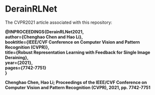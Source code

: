 # DerainRLNet

The CVPR2021 article associated with this repository:

__@INPROCEEDINGS{DerainRLNet2021, <br/>
author={Chenghao Chen and Hao Li}, <br/>
booktitle={IEEE/CVF Conference on Computer Vision and Pattern Recognition (CVPR)}, <br/>
title={Robust Representation Learning with Feedback for Single Image Deraining}, <br/>
year={2021}, <br/>
pages={7742-7751} <br/>
}__

__Chenghao Chen, Hao Li; Proceedings of the IEEE/CVF Conference on Computer Vision and Pattern Recognition (CVPR), 2021, pp. 7742-7751__




